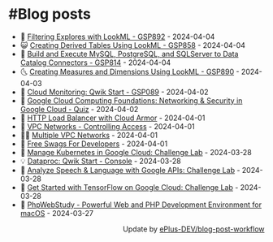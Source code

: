 # #Blog posts
<!-- BLOG-POST-LIST:START -->
- 🧰 [Filtering Explores with LookML - GSP892](https://eplus.dev/filtering-explores-with-lookml-gsp892) - 2024-04-04
- 😺 [Creating Derived Tables Using LookML - GSP858](https://eplus.dev/creating-derived-tables-using-lookml-gsp858) - 2024-04-04
- 🗽 [Build and Execute MySQL, PostgreSQL, and SQLServer to Data Catalog Connectors - GSP814](https://eplus.dev/build-and-execute-mysql-postgresql-and-sqlserver-to-data-catalog-connectors-gsp814) - 2024-04-04
- 🌜 [Creating Measures and Dimensions Using LookML - GSP890](https://eplus.dev/creating-measures-and-dimensions-using-lookml-gsp890) - 2024-04-03
- 📝 [Cloud Monitoring: Qwik Start - GSP089](https://eplus.dev/cloud-monitoring-qwik-start-gsp089) - 2024-04-02
- 🚀 [Google Cloud Computing Foundations: Networking &amp; Security in Google Cloud - Quiz](https://eplus.dev/google-cloud-computing-foundations-networking-security-in-google-cloud-quiz) - 2024-04-02
- 💼 [HTTP Load Balancer with Cloud Armor](https://eplus.dev/http-load-balancer-with-cloud-armor) - 2024-04-01
- 🦣 [VPC Networks - Controlling Access](https://eplus.dev/vpc-networks-controlling-access) - 2024-04-01
- 👨‍🏫 [Multiple VPC Networks](https://eplus.dev/multiple-vpc-networks) - 2024-04-01
- 🔭 [Free Swags For Developers](https://eplus.dev/free-swags-for-developers) - 2024-04-01
- 🤡 [Manage Kubernetes in Google Cloud: Challenge Lab](https://eplus.dev/manage-kubernetes-in-google-cloud-challenge-lab) - 2024-03-28
- 💡 [Dataproc: Qwik Start - Console](https://eplus.dev/dataproc-qwik-start-console) - 2024-03-28
- 🦣 [Analyze Speech &amp; Language with Google APIs: Challenge Lab](https://eplus.dev/analyze-speech-language-with-google-apis-challenge-lab) - 2024-03-28
- 💪 [Get Started with TensorFlow on Google Cloud: Challenge Lab](https://eplus.dev/get-started-with-tensorflow-on-google-cloud-challenge-lab) - 2024-03-28
- 🤡 [PhpWebStudy - Powerful Web and PHP Development Environment for macOS](https://eplus.dev/phpwebstudy-powerful-web-and-php-development-environment-for-macos) - 2024-03-27<!-- BLOG-POST-LIST:END -->
<div align="right">
  Update by <a target="_blank"
    href="https://github.com/ePlus-DEV/blog-post-workflow">ePlus-DEV/blog-post-workflow</a>
</div>
